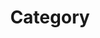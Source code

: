 ---
title : "Category"
layout : Categories
permalink: /categories/
author_profile: true;
sidebar_main: true
---
